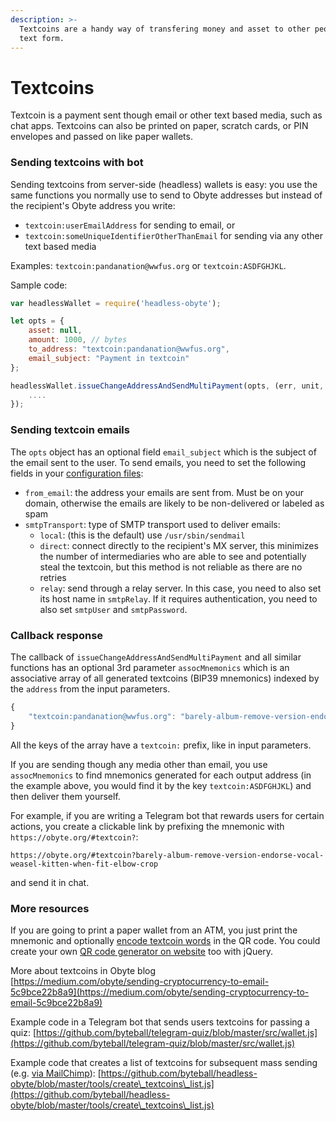 ```yaml
---
description: >-
  Textcoins are a handy way of transfering money and asset to other people, in a
  text form.
---
```


# Textcoins

Textcoin is a payment sent though email or other text based media, such as chat apps. Textcoins can also be printed on paper, scratch cards, or PIN envelopes and passed on like paper wallets.

### Sending textcoins with bot

Sending textcoins from server-side (headless) wallets is easy: you use the same functions you normally use to send to Obyte addresses but instead of the recipient's Obyte address you write:

* `textcoin:userEmailAddress` for sending to email, or
* `textcoin:someUniqueIdentifierOtherThanEmail` for sending via any other text based media

Examples: `textcoin:pandanation@wwfus.org` or `textcoin:ASDFGHJKL`.

Sample code:

```javascript
var headlessWallet = require('headless-obyte');

let opts = {
    asset: null, 
    amount: 1000, // bytes
    to_address: "textcoin:pandanation@wwfus.org",
    email_subject: "Payment in textcoin"
};

headlessWallet.issueChangeAddressAndSendMultiPayment(opts, (err, unit, assocMnemonics) => {
    ....
});
```

### Sending textcoin emails

The `opts` object has an optional field `email_subject` which is the subject of the email sent to the user. To send emails, you need to set the following fields in your [configuration files](https://github.com/byteball/byteballcore#configuring):

* `from_email`: the address your emails are sent from. Must be on your domain, otherwise the emails are likely to be non-delivered or labeled as spam
* `smtpTransport`: type of SMTP transport used to deliver emails:
  * `local`: (this is the default) use `/usr/sbin/sendmail`
  * `direct`: connect directly to the recipient's MX server, this minimizes the number of intermediaries who are able to see and potentially steal the textcoin, but this method is not reliable as there are no retries
  * `relay`: send through a relay server. In this case, you need to also set its host name in `smtpRelay`. If it requires authentication, you need to also set `smtpUser` and `smtpPassword`.

### Callback response

The callback of `issueChangeAddressAndSendMultiPayment` and all similar functions has an optional 3rd parameter `assocMnemonics` which is an associative array of all generated textcoins (BIP39 mnemonics) indexed by the `address` from the input parameters.

```javascript
{
    "textcoin:pandanation@wwfus.org": "barely-album-remove-version-endorse-vocal-weasel-kitten-when-fit-elbow-crop"
}
```

All the keys of the array have a `textcoin:` prefix, like in input parameters.

If you are sending though any media other than email, you use `assocMnemonics` to find mnemonics generated for each output address (in the example above, you would find it by the key `textcoin:ASDFGHJKL`) and then deliver them yourself.

For example, if you are writing a Telegram bot that rewards users for certain actions, you create a clickable link by prefixing the mnemonic with `https://obyte.org/#textcoin?`:

```
https://obyte.org/#textcoin?barely-album-remove-version-endorse-vocal-weasel-kitten-when-fit-elbow-crop
```

and send it in chat.

### More resources

If you are going to print a paper wallet from an ATM, you just print the mnemonic and optionally [encode textcoin words](../byteball-protocol-uri.md#receiving-textcoins-via-link) in the QR code. You could create your own [QR code generator on website](../byteball-protocol-uri.md#using-protocol-uri-in-qr-code) too with jQuery.

More about textcoins in Obyte blog\
[https://medium.com/obyte/sending-cryptocurrency-to-email-5c9bce22b8a9](https://medium.com/obyte/sending-cryptocurrency-to-email-5c9bce22b8a9)

Example code in a Telegram bot that sends users textcoins for passing a quiz: [https://github.com/byteball/telegram-quiz/blob/master/src/wallet.js](https://github.com/byteball/telegram-quiz/blob/master/src/wallet.js)

Example code that creates a list of textcoins for subsequent mass sending (e.g. [via MailChimp](https://medium.com/byteball-help/using-mailchimp-to-mass-send-payments-as-textcoins-5c1db06342e3)): [https://github.com/byteball/headless-obyte/blob/master/tools/create\_textcoins\_list.js](https://github.com/byteball/headless-obyte/blob/master/tools/create\_textcoins\_list.js)
